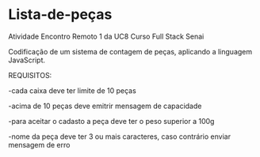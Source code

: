 # Lista-de-peças
Atividade Encontro Remoto 1 da UC8 Curso Full Stack Senai

Codificação de um sistema de contagem de peças, aplicando a linguagem JavaScript.

REQUISITOS:

-cada caixa deve ter limite de 10 peças

-acima de 10 peças deve emitrir mensagem de capacidade

-para aceitar o cadasto a peça deve ter o peso superior a 100g

-nome da peça deve ter 3 ou mais caracteres, caso contrário enviar mensagem de erro

